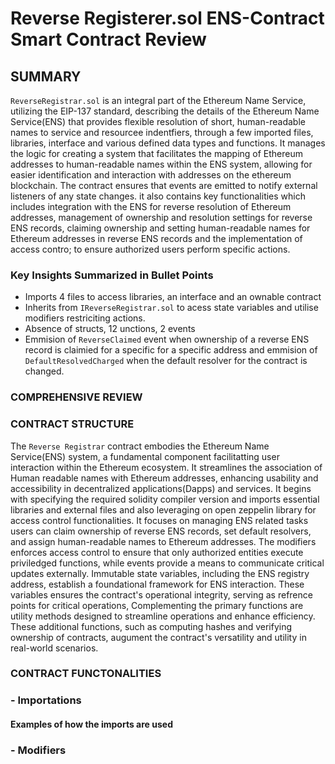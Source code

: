 # Reverse Registerer.sol ENS-Contract Smart Contract Review
## SUMMARY
`ReverseRegistrar.sol` is an integral part of the Ethereum Name Service, utilizing the EIP-137 standard, describing the details of the Ethereum Name Service(ENS) that provides flexible resolution of short, human-readable names to service and resourcee indentfiers, through a few imported files, libraries, interface and various defined data types and functions. It manages the logic for creating a system that facilitates the mapping of Ethereum addresses to human-readable names within the ENS system, allowing for easier identification and interaction with addresses on the ethereum blockchain. The contract ensures that events are emitted to notify external listeners of any state changes. it also contains key functionalities which includes integration with the ENS for reverse resolution of Ethereum addresses, management of ownership and resolution settings for reverse ENS records, claiming ownership and setting human-readable names for Ethereum addresses in reverse ENS records and the implementation of access contro; to ensure authorized users perform specific actions.


### Key Insights Summarized in Bullet Points
* Imports 4 files to access libraries, an interface and an ownable contract
* Inherits from `IReverseRegistrar.sol` to acess state variables and utilise modifiers restriciting actions.
* Absence of structs, 12 unctions, 2 events
* Emmision of `ReverseClaimed` event when ownership of a reverse ENS record is claimied for a specific for a specific address and emmision of `DefaultResolvedCharged` when the default resolver for the contract is changed.

### COMPREHENSIVE REVIEW


### CONTRACT STRUCTURE
The `Reverse Registrar` contract embodies the Ethereum Name Service(ENS) system, a fundamental component facilitatting user interaction within the Ethereum ecosystem. It streamlines the association of Human readable names with Ethereum addresses, enhancing usability and accessibility in decentralized applications(Dapps) and services. It begins with specifying the required solidity compiler version and imports essential libraries and external files and also leveraging on open zeppelin library for access control functionalities. It focuses on managing ENS related tasks users can claim ownership of reverse ENS records, set default resolvers, and assign human-readable names to Ethereum addresses. The modifiers enforces access control to ensure that only authorized entities execute priviledged functions, while events provide a means to communicate critical updates externally.
Immutable state variables, including the ENS registry address, establish a foundational framework for ENS interaction. These variables ensures the contract's operational integrity, serving as refrence points for critical operations, Complementing the primary functions are utility methods designed to streamline operations and enhance efficiency. These additional functions, such as computing hashes and verifying ownership of contracts, augument the contract's versatility and utility in real-world scenarios.

### CONTRACT FUNCTONALITIES

### - Importations 
#### Examples of how the imports are used
### - Modifiers